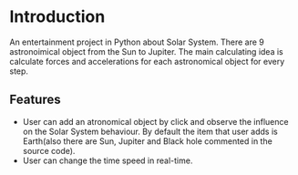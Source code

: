 # Introduction

An entertainment project in Python about Solar System. There are 9 astronoimical object from the Sun to Jupiter. The main calculating idea is calculate forces and accelerations for each astronomical object for every step.




## Features

- User can add an atronomical object by click and observe the influence on the Solar System behaviour. By default the item that user adds is Earth(also there are Sun, Jupiter and Black hole commented in the source code).
- User can change the time speed in real-time.